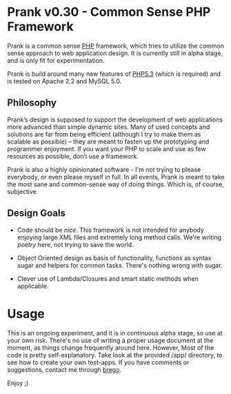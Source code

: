 Prank v0.30 - Common Sense PHP Framework
========================================

Prank is a common sense [PHP][] framework, which tries to utilize the common
sense approach to web application design. It is currently still in alpha stage,
and is only fit for experimentation.

Prank is build around many new features of [PHP5.3][] (which is required) and
is tested on Apache 2.2 and MySQL 5.0.

[PHP]:    http://php.net/                                    "PHP"
[PHP5.3]: http://www.php.net/archive/2008.php#id2008-08-01-1 "PHP5.3 alpha"

Philosophy
----------

Prank’s design is supposed to support the development of web applications more
advanced than simple dynamic sites. Many of used concepts and solutions are far
from being efficient (although I try to make them as scalable as possible)
– they are meant to fasten up the prototyping and programmer enjoyment. If you
want your PHP to scale and use as few resources as possible, don’t use a
framework.

Prank is also a highly opinionated software - I'm not trying to please
everybody, or even please myself in full. In all events, Prank is meant to take
the most sane and common-sense way of doing things. Which is, of course,
subjective.

Design Goals
------------

*  Code should be *nice*. This framework is not intended for anybody enjoying
   large XML files and extremely long method calls. We're writing *poetry*
   here, not trying to save the world.

*  Object Oriented design as basis of functionality, functions as syntax sugar
   and helpers for common tasks. There's nothing wrong with sugar.

*  Clever use of Lambda/Closures and smart static methods when applicable.

Usage
=====

This is an ongoing experiment, and it is in continuous alpha stage, so use at
your own risk. There's no use of writing a proper usage document at the moment,
as things change frequently around here. However, Most of the code is pretty
self-explanatory. Take look at the provided /app/ directory, to see how to
create your own test-apps. If you have comments or suggestions, contact me
through [brego][].

Enjoy ;)

[brego]: mailto:brego.dk@gmail.com
